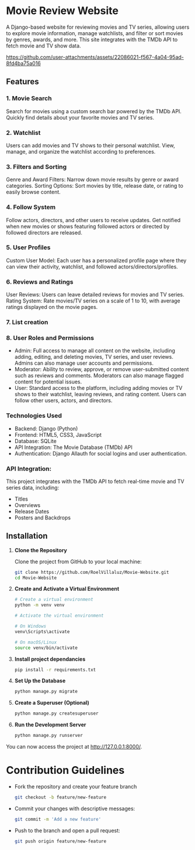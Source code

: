 # **Movie Review Website**
A Django-based website for reviewing movies and TV series, allowing users to explore movie information, manage watchlists, and filter or sort movies by genres, awards, and more. This site integrates with the TMDb API to fetch movie and TV show data.

https://github.com/user-attachments/assets/22086021-f567-4a04-95ad-8fd4ba75a016


## Features

### 1. **Movie Search**
Search for movies using a custom search bar powered by the TMDb API.
Quickly find details about your favorite movies and TV series.
### 2. **Watchlist**
Users can add movies and TV shows to their personal watchlist.
View, manage, and organize the watchlist according to preferences.
### 3. **Filters and Sorting**
Genre and Award Filters: Narrow down movie results by genre or award categories.
Sorting Options: Sort movies by title, release date, or rating to easily browse content.
### 4. **Follow System**
Follow actors, directors, and other users to receive updates.
Get notified when new movies or shows featuring followed actors or directed by followed directors are released.
### 5. **User Profiles**
Custom User Model: Each user has a personalized profile page where they can view their activity, watchlist, and followed actors/directors/profiles.
### 6. **Reviews and Ratings**
User Reviews: Users can leave detailed reviews for movies and TV series.
Rating System: Rate movies/TV series on a scale of 1 to 10, with average ratings displayed on the movie pages.
### 7. **List creation**

### 8. **User Roles and Permissions**
* Admin: Full access to manage all content on the website, including adding, editing, and deleting movies, TV series, and user reviews. Admins can also manage user accounts and permissions.
* Moderator: Ability to review, approve, or remove user-submitted content such as reviews and comments. Moderators can also manage flagged content for potential issues.
* User: Standard access to the platform, including adding movies or TV shows to their watchlist, leaving reviews, and rating content. Users can follow other users, actors, and directors.

### **Technologies Used**
- Backend: Django (Python)
- Frontend: HTML5, CSS3, JavaScript
- Database: SQLite
- API Integration: The Movie Database (TMDb) API
- Authentication: Django Allauth for social logins and user authentication.

### **API Integration:**
This project integrates with the TMDb API to fetch real-time movie and TV series data, including:

- Titles
- Overviews
- Release Dates
- Posters and Backdrops

## Installation

1. **Clone the Repository**

   Clone the project from GitHub to your local machine:

   ```bash
   git clone https://github.com/RoelVillaluz/Movie-Website.git
   cd Movie-Website
2. **Create and Activate a Virtual Environment**
    ``` bash
    # Create a virtual environment
    python -m venv venv

    # Activate the virtual environment

    # On Windows
    venv\Scripts\activate

    # On macOS/Linux
    source venv/bin/activate

3. **Install project dependancies**
   ```bash
   pip install -r requirements.txt

4. **Set Up the Database**
   ```bash
   python manage.py migrate

5. **Create a Superuser (Optional)**
   ```bash
   python manage.py createsuperuser

6. **Run the Development Server**
   ```bash
   python manage.py runserver
You can now access the project at http://127.0.0.1:8000/.

# Contribution Guidelines
- Fork the repository and create your feature branch
   ```bash
   git checkout -b feature/new-feature

- Commit your changes with descriptive messages:
   ```bash
   git commit -m 'Add a new feature'

- Push to the branch and open a pull request:
  ```bash
  git push origin feature/new-feature
